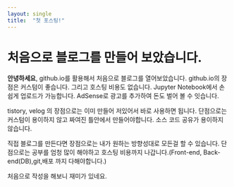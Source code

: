 ```yaml
---
layout: single
title:  "첫 포스팅!"
---
```


# 처음으로 블로그를 만들어 보았습니다.

**안녕하세요**, github.io를 활용해서 처음으로 블로그를 열어보았습니다.
github.io의 장점은 커스텀이 좋습니다. 그리고 호스팅 비용도 없습니다. 
Jupyter Notebook에서 손쉽게 업로드가 가능합니다.
AdSense로 광고를 추가하여 돈도 벌어 볼 수 잇습니다.

tistory, velog 의 장점으로는 이미 만들어 저있어서 바로 사용하면 됩니다. 
단점으로는 커스텀이 용이하지 않고 짜여진 틀안에서 만들어야합니다.
소스 코드 공유가 용이하지 않습니다.

직접 블로그를 만든다면 장점으로는 내가 원하는 방향성대로 모든걸 할 수 있습니다.
단점으로는 공부를 엄청 많이 해야하고 호스팅 비용까지 나갑니다.(Front-end, Back-end(DB),git,배포 까지 다해야합니다.)

처음으로 작성을 해보니 재미가 있네요.

